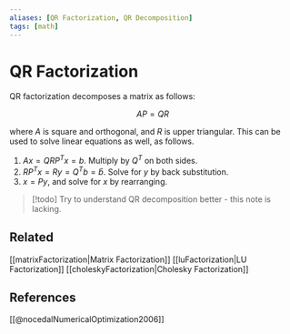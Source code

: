 ```yaml
---
aliases: [QR Factorization, QR Decomposition]
tags: [math]
---
```

# QR Factorization

QR factorization decomposes a matrix as follows:

$$
AP = QR
$$

where $A$ is square and orthogonal, and $R$ is upper triangular. This can be used to solve linear equations as well, as follows.

1. $Ax = QRP^Tx = b$. Multiply by $Q^T$ on both sides.
2. $RP^Tx = Ry = Q^Tb = \hat{b}$. Solve for $y$ by back substitution.
3. $x = Py$, and solve for $x$ by rearranging.

>[!todo]
>Try to understand QR decomposition better - this note is lacking.

## Related
[[matrixFactorization|Matrix Factorization]]
[[luFactorization|LU Factorization]]
[[choleskyFactorization|Cholesky Factorization]]

## References
[[@nocedalNumericalOptimization2006]]
